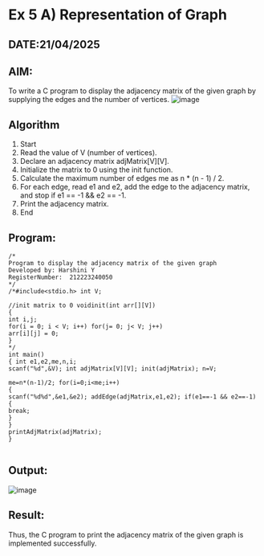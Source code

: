 # Ex 5 A) Representation of Graph
## DATE:21/04/2025
## AIM:
To write a C program to display the adjacency matrix of the given graph by supplying the edges and the number of vertices.
![image](https://github.com/user-attachments/assets/264fb356-a2ef-4acf-9f0a-9bd763d7210e)

## Algorithm
 1.	Start
2.	Read the value of V (number of vertices).
3.	Declare an adjacency matrix adjMatrix[V][V].
4.	Initialize the matrix to 0 using the init function.
5.	Calculate the maximum number of edges me as n * (n - 1) / 2.
6.	For each edge, read e1 and e2, add the edge to the adjacency matrix, and stop if e1 == -1 && e2 == -1.
7.	Print the adjacency matrix.
8.	End


## Program:
```
/*
Program to display the adjacency matrix of the given graph
Developed by: Harshini Y
RegisterNumber:  212223240050
*/
/*#include<stdio.h> int V;

//init matrix to 0 voidinit(int arr[][V])
{
int i,j;
for(i = 0; i < V; i++) for(j= 0; j< V; j++)
arr[i][j] = 0;
}
*/
int main()
{ int e1,e2,me,n,i;
scanf("%d",&V); int adjMatrix[V][V]; init(adjMatrix); n=V;
 
me=n*(n-1)/2; for(i=0;i<me;i++)
{
scanf("%d%d",&e1,&e2); addEdge(adjMatrix,e1,e2); if(e1==-1 && e2==-1)
{
break;
}
}
printAdjMatrix(adjMatrix);
}


```

## Output:

![image](https://github.com/user-attachments/assets/53de79c5-e82b-4fd1-bf24-459baa89db27)


## Result:
Thus, the C program to print the adjacency matrix of the given graph is implemented successfully.

